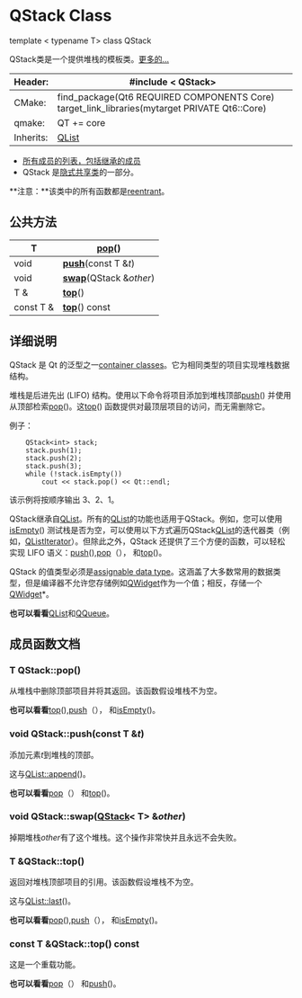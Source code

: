 # QStack Class

template < typename T> class QStack

QStack类是一个提供堆栈的模板类。[更多的...](https://doc-qt-io.translate.goog/qt-6/qstack.html?_x_tr_sl=auto&_x_tr_tl=zh-CN&_x_tr_hl=zh-CN&_x_tr_pto=wapp#details)

| Header:   | #include < QStack>                                           |
| --------- | ------------------------------------------------------------ |
| CMake:    | find_package(Qt6 REQUIRED COMPONENTS Core) target_link_libraries(mytarget PRIVATE Qt6::Core) |
| qmake:    | QT += core                                                   |
| Inherits: | [QList](https://doc-qt-io.translate.goog/qt-6/qlist.html?_x_tr_sl=auto&_x_tr_tl=zh-CN&_x_tr_hl=zh-CN&_x_tr_pto=wapp) |

- [所有成员的列表，包括继承的成员](https://doc-qt-io.translate.goog/qt-6/qstack-members.html?_x_tr_sl=auto&_x_tr_tl=zh-CN&_x_tr_hl=zh-CN&_x_tr_pto=wapp)
- QStack 是[隐式共享类](https://doc-qt-io.translate.goog/qt-6/shared.html?_x_tr_sl=auto&_x_tr_tl=zh-CN&_x_tr_hl=zh-CN&_x_tr_pto=wapp)的一部分。

**注意：**该类中的所有函数都是[reentrant](https://doc-qt-io.translate.goog/qt-6/threads-reentrancy.html?_x_tr_sl=auto&_x_tr_tl=zh-CN&_x_tr_hl=zh-CN&_x_tr_pto=wapp)。

## 公共方法

| T         | **[pop](https://doc-qt-io.translate.goog/qt-6/qstack.html?_x_tr_sl=auto&_x_tr_tl=zh-CN&_x_tr_hl=zh-CN&_x_tr_pto=wapp#pop)**() |
| --------- | ------------------------------------------------------------ |
| void      | **[push](https://doc-qt-io.translate.goog/qt-6/qstack.html?_x_tr_sl=auto&_x_tr_tl=zh-CN&_x_tr_hl=zh-CN&_x_tr_pto=wapp#push)**(const T &*t*) |
| void      | **[swap](https://doc-qt-io.translate.goog/qt-6/qstack.html?_x_tr_sl=auto&_x_tr_tl=zh-CN&_x_tr_hl=zh-CN&_x_tr_pto=wapp#swap)**(QStack<T> &*other*) |
| T &       | **[top](https://doc-qt-io.translate.goog/qt-6/qstack.html?_x_tr_sl=auto&_x_tr_tl=zh-CN&_x_tr_hl=zh-CN&_x_tr_pto=wapp#top)**() |
| const T & | **[top](https://doc-qt-io.translate.goog/qt-6/qstack.html?_x_tr_sl=auto&_x_tr_tl=zh-CN&_x_tr_hl=zh-CN&_x_tr_pto=wapp#top-1)**() const |

## 详细说明

QStack<T> 是 Qt 的泛型之一[container classes](https://doc-qt-io.translate.goog/qt-6/containers.html?_x_tr_sl=auto&_x_tr_tl=zh-CN&_x_tr_hl=zh-CN&_x_tr_pto=wapp)。它为相同类型的项目实现堆栈数据结构。

堆栈是后进先出 (LIFO) 结构。使用以下命令将项目添加到堆栈顶部[push](https://doc-qt-io.translate.goog/qt-6/qstack.html?_x_tr_sl=auto&_x_tr_tl=zh-CN&_x_tr_hl=zh-CN&_x_tr_pto=wapp#push)() 并使用从顶部检索[pop](https://doc-qt-io.translate.goog/qt-6/qstack.html?_x_tr_sl=auto&_x_tr_tl=zh-CN&_x_tr_hl=zh-CN&_x_tr_pto=wapp#pop)()。这[top](https://doc-qt-io.translate.goog/qt-6/qstack.html?_x_tr_sl=auto&_x_tr_tl=zh-CN&_x_tr_hl=zh-CN&_x_tr_pto=wapp#top)() 函数提供对最顶层项目的访问，而无需删除它。

例子：

```
    QStack<int> stack;
    stack.push(1);
    stack.push(2);
    stack.push(3);
    while (!stack.isEmpty())
        cout << stack.pop() << Qt::endl;
```

该示例将按顺序输出 3、2、1。

QStack继承自[QList](https://doc-qt-io.translate.goog/qt-6/qlist.html?_x_tr_sl=auto&_x_tr_tl=zh-CN&_x_tr_hl=zh-CN&_x_tr_pto=wapp)。所有的[QList](https://doc-qt-io.translate.goog/qt-6/qlist.html?_x_tr_sl=auto&_x_tr_tl=zh-CN&_x_tr_hl=zh-CN&_x_tr_pto=wapp)的功能也适用于QStack。例如，您可以使用[isEmpty](https://doc-qt-io.translate.goog/qt-6/qlist.html?_x_tr_sl=auto&_x_tr_tl=zh-CN&_x_tr_hl=zh-CN&_x_tr_pto=wapp#isEmpty)() 测试栈是否为空，可以使用以下方式遍历QStack[QList](https://doc-qt-io.translate.goog/qt-6/qlist.html?_x_tr_sl=auto&_x_tr_tl=zh-CN&_x_tr_hl=zh-CN&_x_tr_pto=wapp)的迭代器类（例如，[QListIterator](https://doc-qt-io.translate.goog/qt-6/qlistiterator.html?_x_tr_sl=auto&_x_tr_tl=zh-CN&_x_tr_hl=zh-CN&_x_tr_pto=wapp)）。但除此之外，QStack 还提供了三个方便的函数，可以轻松实现 LIFO 语义：[push](https://doc-qt-io.translate.goog/qt-6/qstack.html?_x_tr_sl=auto&_x_tr_tl=zh-CN&_x_tr_hl=zh-CN&_x_tr_pto=wapp#push)(),[pop](https://doc-qt-io.translate.goog/qt-6/qstack.html?_x_tr_sl=auto&_x_tr_tl=zh-CN&_x_tr_hl=zh-CN&_x_tr_pto=wapp#pop)（）， 和[top](https://doc-qt-io.translate.goog/qt-6/qstack.html?_x_tr_sl=auto&_x_tr_tl=zh-CN&_x_tr_hl=zh-CN&_x_tr_pto=wapp#top)()。

QStack 的值类型必须是[assignable data type](https://doc-qt-io.translate.goog/qt-6/containers.html?_x_tr_sl=auto&_x_tr_tl=zh-CN&_x_tr_hl=zh-CN&_x_tr_pto=wapp#assignable-data-type)。这涵盖了大多数常用的数据类型，但是编译器不允许您存储例如[QWidget](https://doc-qt-io.translate.goog/qt-6/qwidget.html?_x_tr_sl=auto&_x_tr_tl=zh-CN&_x_tr_hl=zh-CN&_x_tr_pto=wapp)作为一个值；相反，存储一个[QWidget](https://doc-qt-io.translate.goog/qt-6/qwidget.html?_x_tr_sl=auto&_x_tr_tl=zh-CN&_x_tr_hl=zh-CN&_x_tr_pto=wapp)*。

**也可以看看**[QList](https://doc-qt-io.translate.goog/qt-6/qlist.html?_x_tr_sl=auto&_x_tr_tl=zh-CN&_x_tr_hl=zh-CN&_x_tr_pto=wapp)和[QQueue](https://doc-qt-io.translate.goog/qt-6/qqueue.html?_x_tr_sl=auto&_x_tr_tl=zh-CN&_x_tr_hl=zh-CN&_x_tr_pto=wapp)。

## 成员函数文档

### T QStack::pop()

从堆栈中删除顶部项目并将其返回。该函数假设堆栈不为空。

**也可以看看**[top](https://doc-qt-io.translate.goog/qt-6/qstack.html?_x_tr_sl=auto&_x_tr_tl=zh-CN&_x_tr_hl=zh-CN&_x_tr_pto=wapp#top)(),[push](https://doc-qt-io.translate.goog/qt-6/qstack.html?_x_tr_sl=auto&_x_tr_tl=zh-CN&_x_tr_hl=zh-CN&_x_tr_pto=wapp#push)（）， 和[isEmpty](https://doc-qt-io.translate.goog/qt-6/qlist.html?_x_tr_sl=auto&_x_tr_tl=zh-CN&_x_tr_hl=zh-CN&_x_tr_pto=wapp#isEmpty)()。

### void QStack::push(const T &*t*)

添加元素*t*到堆栈的顶部。

这与[QList::append](https://doc-qt-io.translate.goog/qt-6/qlist.html?_x_tr_sl=auto&_x_tr_tl=zh-CN&_x_tr_hl=zh-CN&_x_tr_pto=wapp#append)()。

**也可以看看**[pop](https://doc-qt-io.translate.goog/qt-6/qstack.html?_x_tr_sl=auto&_x_tr_tl=zh-CN&_x_tr_hl=zh-CN&_x_tr_pto=wapp#pop)（） 和[top](https://doc-qt-io.translate.goog/qt-6/qstack.html?_x_tr_sl=auto&_x_tr_tl=zh-CN&_x_tr_hl=zh-CN&_x_tr_pto=wapp#top)()。

### void QStack::swap([QStack](https://doc-qt-io.translate.goog/qt-6/qstack.html?_x_tr_sl=auto&_x_tr_tl=zh-CN&_x_tr_hl=zh-CN&_x_tr_pto=wapp)< T> &*other*)

掉期堆栈*other*有了这个堆栈。这个操作非常快并且永远不会失败。

### T &QStack::top()

返回对堆栈顶部项目的引用。该函数假设堆栈不为空。

这与[QList::last](https://doc-qt-io.translate.goog/qt-6/qlist.html?_x_tr_sl=auto&_x_tr_tl=zh-CN&_x_tr_hl=zh-CN&_x_tr_pto=wapp#last)()。

**也可以看看**[pop](https://doc-qt-io.translate.goog/qt-6/qstack.html?_x_tr_sl=auto&_x_tr_tl=zh-CN&_x_tr_hl=zh-CN&_x_tr_pto=wapp#pop)(),[push](https://doc-qt-io.translate.goog/qt-6/qstack.html?_x_tr_sl=auto&_x_tr_tl=zh-CN&_x_tr_hl=zh-CN&_x_tr_pto=wapp#push)（）， 和[isEmpty](https://doc-qt-io.translate.goog/qt-6/qlist.html?_x_tr_sl=auto&_x_tr_tl=zh-CN&_x_tr_hl=zh-CN&_x_tr_pto=wapp#isEmpty)()。

### const T &QStack::top() const

这是一个重载功能。

**也可以看看**[pop](https://doc-qt-io.translate.goog/qt-6/qstack.html?_x_tr_sl=auto&_x_tr_tl=zh-CN&_x_tr_hl=zh-CN&_x_tr_pto=wapp#pop)（） 和[push](https://doc-qt-io.translate.goog/qt-6/qstack.html?_x_tr_sl=auto&_x_tr_tl=zh-CN&_x_tr_hl=zh-CN&_x_tr_pto=wapp#push)()。